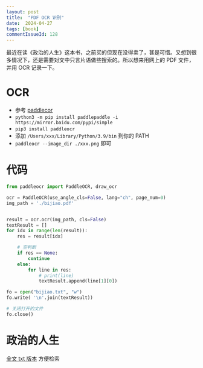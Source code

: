 ```yaml
---
layout: post
title:  "PDF OCR 识别"
date:  2024-04-27
tags: [book]
commentIssueId: 128
---
```


  最近在读《政治的人生》这本书，之前买的但现在没得卖了，甚是可惜。又想到很多情况下，还是需要对文中只言片语做些搜索的。所以想来用网上的 PDF 文件，并用 OCR 记录一下。

# OCR

* 参考 [paddlecor](https://github.com/PaddlePaddle/PaddleOCR/blob/main/doc/doc_ch/quickstart.md)
* `python3 -m pip install paddlepaddle -i https://mirror.baidu.com/pypi/simple`
* `pip3 install paddleocr`
* 添加 `/Users/xxx/Library/Python/3.9/bin` 到你的 PATH
* `paddleocr --image_dir ./xxx.png` 即可


# 代码

```py
from paddleocr import PaddleOCR, draw_ocr

ocr = PaddleOCR(use_angle_cls=False, lang="ch", page_num=0)
img_path = './bijiao.pdf'


result = ocr.ocr(img_path, cls=False)
textResult = []
for idx in range(len(result)):
    res = result[idx]

    # 空判断
    if res == None:
        continue
    else:
        for line in res:
            # print(line)
            textResult.append(line[1][0])

fo = open("bijiao.txt", "w")
fo.write( '\n'.join(textResult))

# 关闭打开的文件
fo.close()
```

# 政治的人生

  [全文 txt 版本](https://gist.github.com/zhoukekestar/290bbdc30fafe0a0777a56a1d574bb04)
  方便检索
